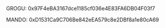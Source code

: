 GROGU: 0x97F4eBA3167dce1185cf036e4E83FA6DB04F03f7   

MANDO: 0xD1531Ca9C706Be842eEA579c8e2DBf8a1e80cA69